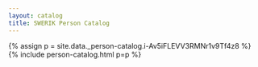 ```yaml
---
layout: catalog
title: SWERIK Person Catalog
---
```

{% assign p = site.data._person-catalog.i-Av5iFLEVV3RMNr1v9Tf4z8 %}
{% include person-catalog.html p=p %}

